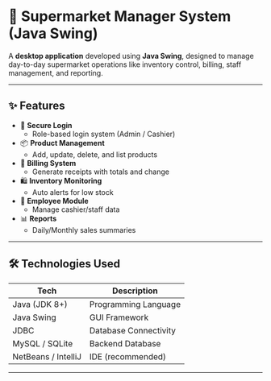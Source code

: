 # 🛒 Supermarket Manager System (Java Swing)

A **desktop application** developed using **Java Swing**, designed to manage day-to-day supermarket operations like inventory control, billing, staff management, and reporting.

---

## ✨ Features

- 🔐 **Secure Login**
  - Role-based login system (Admin / Cashier)
- 📦 **Product Management**
  - Add, update, delete, and list products
- 🧾 **Billing System**
  - Generate receipts with totals and change
- 🛍️ **Inventory Monitoring**
  - Auto alerts for low stock
- 👥 **Employee Module**
  - Manage cashier/staff data
- 📊 **Reports**
  - Daily/Monthly sales summaries

---

## 🛠 Technologies Used

| Tech             | Description              |
|------------------|--------------------------|
| Java (JDK 8+)     | Programming Language      |
| Java Swing        | GUI Framework             |
| JDBC              | Database Connectivity     |
| MySQL / SQLite    | Backend Database          |
| NetBeans / IntelliJ | IDE (recommended)      |

---
